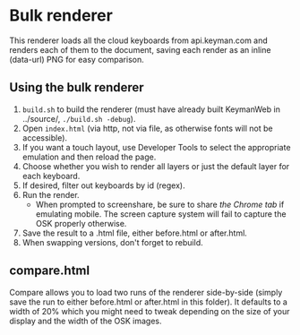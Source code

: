 # Bulk renderer

This renderer loads all the cloud keyboards from api.keyman.com and renders each of them to the document, saving each render as an inline (data-url) PNG for easy comparison.

## Using the bulk renderer

1. `build.sh` to build the renderer (must have already built KeymanWeb in ../source/, `./build.sh -debug`).
2. Open `index.html` (via http, not via file, as otherwise fonts will not be accessible).
3. If you want a touch layout, use Developer Tools to select the appropriate emulation and then reload the page.
4. Choose whether you wish to render all layers or just the default layer for each keyboard.
5. If desired, filter out keyboards by id (regex).
5. Run the render.
    - When prompted to screenshare, be sure to share _the Chrome tab_ if emulating mobile.  The screen capture
      system will fail to capture the OSK properly otherwise.
6. Save the result to a .html file, either before.html or after.html.
7. When swapping versions, don't forget to rebuild.

## compare.html

Compare allows you to load two runs of the renderer side-by-side (simply save the run to either before.html or after.html in this folder). It defaults to a width of 20% which you might need to tweak depending on the size of your display and the width of the OSK images.

